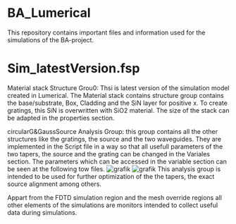 # BA_Lumerical
This repository contains important files and information used for the simulations of the BA-project.

# Sim_latestVersion.fsp

Material stack Structure Grou0:
Thsi is latest version of the simulation model created in Lumerical.
The Material stack contains structure group contains the base/substrate, Box, Cladding and the SiN layer for positive x.
To create gratings, this SiN is overwritten with SiO2 material. The size of the stack can be adapted in the properties section.

circularG&GaussSource Analysis Group:
this group contains all the other structures like the gratings, the source and the two waveguides.
They are implemented in the Script file in a way so that all usefull parameters of the two tapers, the source and the grating can be changed in the Variales section.
The parameters which can be accessed in the variable section can be seen at the following tow files.
![grafik](https://github.com/TobsTha/BA_Lumerical/assets/116896852/f75ae407-0419-4cdb-bade-ac3940d09ce0)
![grafik](https://github.com/TobsTha/BA_Lumerical/assets/116896852/74258296-5d44-4a2a-9dd0-71a9f718db8c)
This analysis group is intended to be used for further optimization of the the tapers, the exact source alignment among others.

Appart from the FDTD simulation region and the mesh override regions all other elements of the simulations are monitors intended to collect useful data during simulations.
